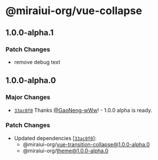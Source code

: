 # @miraiui-org/vue-collapse

## 1.0.0-alpha.1

### Patch Changes

- remove debug text

## 1.0.0-alpha.0

### Major Changes

- [`33ac0f0`](https://github.com/GaoNeng-wWw/mirai-ui/commit/33ac0f0aceff924080577ae09c4aa0dc16c60a4e) Thanks [@GaoNeng-wWw](https://github.com/GaoNeng-wWw)! - 1.0.0 alpha is ready.

### Patch Changes

- Updated dependencies [[`33ac0f0`](https://github.com/GaoNeng-wWw/mirai-ui/commit/33ac0f0aceff924080577ae09c4aa0dc16c60a4e)]:
  - @miraiui-org/vue-transition-collapse@1.0.0-alpha.0
  - @miraiui-org/theme@1.0.0-alpha.0
